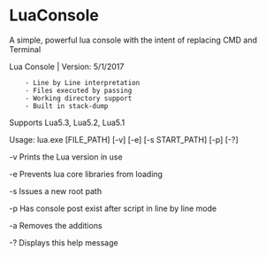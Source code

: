# LuaConsole

A simple, powerful lua console with the intent of replacing CMD and Terminal

Lua Console | Version: 5/1/2017

        - Line by Line interpretation
        - Files executed by passing
        - Working directory support
        - Built in stack-dump

Supports Lua5.3, Lua5.2, Lua5.1

Usage: lua.exe [FILE_PATH] [-v] [-e] [-s START_PATH] [-p] [-?]


-v      Prints the Lua version in use

-e      Prevents lua core libraries from loading

-s      Issues a new root path

-p      Has console post exist after script in line by line mode

-a      Removes the additions

-?      Displays this help message

